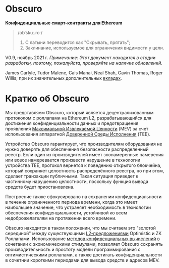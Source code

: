# Obscuro
**Конфиденциальные смарт-контракты для Ethereum**

> /obˈskuː.roː/
> 1. С латыни переводится как "Скрывать, прятать";
> 2. Заклинание, используемое для ограничения видимости у цели.

V0.9, ноябрь 2021 г. 
_Примечание: Этот документ находится в стадии разработки, поэтому, пожалуйста, проверяйте на наличие обновлений._

James Carlyle, Tudor Malene, Cais Manai, Neal Shah, Gavin Thomas, Roger Willis; при их значительных дополнительных [вкладах](./appendix#contributors).

# Кратко об Obscuro
Мы представляем Obscuro, который является децентрализованным протоколом с роллапами на Ethereum L2, разрабатывающийся для достижения конфиденциальности данных и предотвращения проявления [Максимальной Извлекаемой Ценности](https://ethereum.org/en/developers/docs/mev/) (MEV) за счет использования аппаратной [Доверенной Среды Исполнения](https://en.wikipedia.org/wiki/Trusted_execution_environment) (TEE).

Устройство Obscuro гарантирует, что производителям оборудования не нужно доверять для обеспечения безопасности распределенный реестр. Если один из производителей имеет злонамеренные намерения или вовсе намеревается произвести нарушение в технологии устройства TEE, протокол вернется к поведению открытого блокчейна, который сохраняет целостность распределённого реестра, но при этом, сделает транзакции публичными. Такая ситуация приведет к частичному нарушению целостности, поскольку функция вывода средств будет приостановлена.

Построение также сфокусировано на сохранении конфиденциальности в течение ограниченного периода времени, когда это имеет наибольшее значение, что устраняет необходимость в технологии обеспечения конфиденциальности, устойчивой ко всем недоброжелателям на протяжении всего времени.

Obscuro находится в таком положении, что мы считаем это "золотой серединой" между существующими [L2-предложениями](https://ethereum.org/en/developers/docs/scaling/layer-2-rollups/) Optimistic и ZK Роллапами. Использование [методов конфиденциальных вычислений](https://www.intel.co.uk/content/www/uk/en/security/confidential-computing.html) в сочетании с экономическими стимулами, позволяет Obscuro сохранять производительность и простоту модели программирования с оптимистическими роллапами, а также достигать конфиденциальности в сочетнии короткими периодами для вывода средств и адресов MEV.
